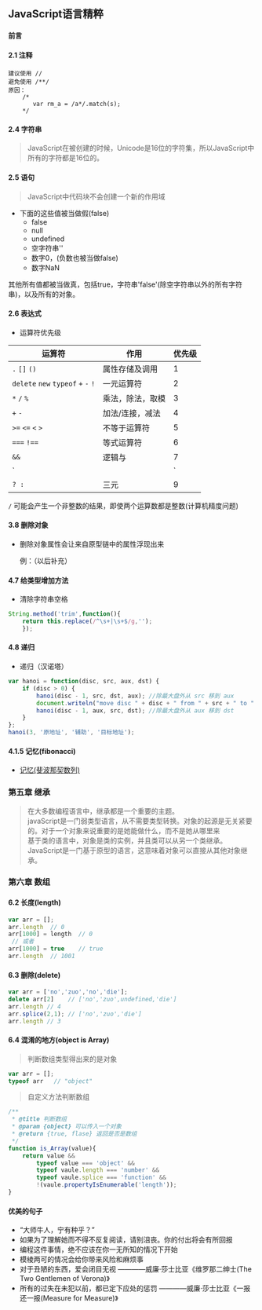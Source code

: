 ## JavaScript语言精粹

#### 前言
#### 2.1 注释

	建议使用 //
	避免使用 /**/
	原因：
		/*
		   var rm_a = /a*/.match(s);
		*/
#### 2.4 字符串
	
 > JavaScript在被创建的时候，Unicode是16位的字符集，所以JavaScript中所有的字符都是16位的。

#### 2.5 语句
	
 > JavaScript中代码块不会创建一个新的作用域

 * 下面的这些值被当做假(false)
 	- false
 	- null 
 	- undefined
 	- 空字符串''
 	- 数字0，(负数也被当做false)
 	- 数字NaN

 其他所有值都被当做真，包括true，字符串'false'(除空字符串以外的所有字符串)，以及所有的对象。

#### 2.6 表达式
 	
* 运算符优先级 

| 运算符  								| 作用				| 优先级 |
| ------------------------------------- | ----------------- | ------ |
|  `.` `[]` `()`  						| 属性存储及调用 	|   1    |
|  `delete` `new` `typeof` `+` `-` `!`  | 一元运算符 		|   2    |
|  `*` `/` `%`  						| 乘法，除法，取模 	|   3    |
|  `+` `-`  							| 加法/连接，减法 	|   4    |
|  `>=` `<=` `<` `>`  					| 不等于运算符 		|   5    |
|  `===` `!==`  						| 等式运算符 		|   6    |
|  `&&`  								| 逻辑与 			|   7    |
|  `||`		  							| 逻辑或 			|   8    |
|  `? : `   							| 三元 				|   9    |

  `/` 可能会产生一个非整数的结果，即使两个运算数都是整数(计算机精度问题)

#### 3.8 删除对象
	
 * 删除对象属性会让来自原型链中的属性浮现出来

	例：（以后补充）

#### 4.7 给类型增加方法

 * 清除字符串空格

```javascript
String.method('trim',function(){
	return this.replace(/^\s+|\s+$/g,'');
	});
```

#### 4.8 递归 

 * 递归（汉诺塔）

```javascript
var hanoi = function(disc, src, aux, dst) {
	if (disc > 0) {
		hanoi(disc - 1, src, dst, aux); //除最大盘外从 src 移到 aux
		document.writeln("move disc " + disc + " from " + src + " to " + dst); //最大盘从 src 移到 dst
		hanoi(disc - 1, aux, src, dst); //除最大盘外从 aux 移到 dst
	}
};
hanoi(3, '原地址', '辅助', '目标地址');
```

#### 4.1.5 记忆(fibonacci)
	
  * [ 记忆(斐波那契数列) ](Demo/fibonacci.html)

### 第五章 继承

> 在大多数编程语言中，继承都是一个重要的主题。  
> javaScript是一门弱类型语言，从不需要类型转换。对象的起源是无关紧要的。对于一个对象来说重要的是她能做什么，而不是她从哪里来  
> 基于类的语言中，对象是类的实例，并且类可以从另一个类继承。JavaScript是一门基于原型的语言，这意味着对象可以直接从其他对象继承。  

### 第六章 数组

#### 6.2 长度(length)
```javascript
var arr = [];
arr.length  // 0
arr[1000] = length  // 0
 // 或者
arr[1000] = true    // true
arr.length  // 1001
```
#### 6.3 删除(delete)
```javascript
var arr = ['no','zuo','no','die'];
delete arr[2]  	 // ['no','zuo',undefined,'die']
arr.length // 4
arr.splice(2,1); // ['no','zuo','die']
arr.length // 3
```
#### 6.4 混淆的地方(object is Array)
> 判断数组类型得出来的是对象
```javascript
var arr = [];
typeof arr   // "object"
```
> 自定义方法判断数组
```javascript
/**
 * @title 判断数组
 * @param {object} 可以传入一个对象
 * @return {true, flase} 返回是否是数组
 */
function is_Array(value){
	return value &&
		typeof value === 'object' &&
		typeof vaule.length === 'number' &&
		typeof vaule.splice === 'function' &&
		!(vaule.propertyIsEnumerable('length'));
}
```

#### 优美的句子

* “大师牛人，宁有种乎？”
* 如果为了理解她而不得不反复阅读，请别沮丧。你的付出将会有所回报
* 编程这件事情，绝不应该在你一无所知的情况下开始
* 模棱两可的情况会给你带来风险和麻烦事
* 对于丑陋的东西，爱会闭目无视 			————威廉·莎士比亚《维罗那二绅士(The Two Gentlemen of Verona)》
* 所有的过失在未犯以前，都已定下应处的惩罚 		————威廉·莎士比亚《一报还一报(Measure for Measure)》
